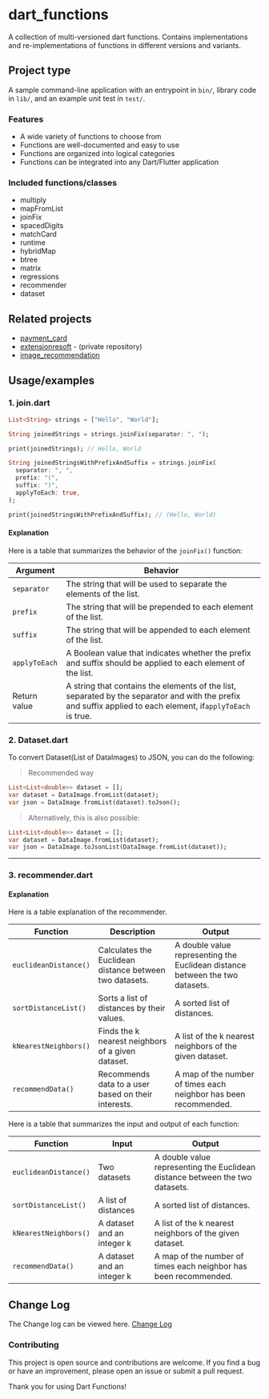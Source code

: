 # dart_functions

A collection of multi-versioned dart functions.
Contains implementations and re-implementations of functions in different versions and variants.

## Project type

A sample command-line application with an entrypoint in `bin/`, library code
in `lib/`, and an example unit test in `test/`.

### Features

* A wide variety of functions to choose from
* Functions are well-documented and easy to use
* Functions are organized into logical categories
* Functions can be integrated into any Dart/Flutter application

### Included functions/classes

* multiply
* mapFromList
* joinFix
* spacedDigits
* matchCard
* runtime
* hybridMap
* btree
* matrix
* regressions
* recommender
* dataset

## Related projects

* [payment_card](https://github.com/kenresoft/payment_card)
* [extensionresoft](https://github.com/kenresoft/extensionresoft) - (private repository)
* [image_recommendation](https://github.com/kenresoft/image_recommendation)

## Usage/examples

### 1. join.dart

```dart
List<String> strings = ["Hello", "World"];

String joinedStrings = strings.joinFix(separator: ", ");

print(joinedStrings); // Hello, World

String joinedStringsWithPrefixAndSuffix = strings.joinFix(
  separator: ", ",
  prefix: "(",
  suffix: ")",
  applyToEach: true,
);

print(joinedStringsWithPrefixAndSuffix); // (Hello, World)
```

#### Explanation

Here is a table that summarizes the behavior of the `joinFix()` function:

| Argument      | Behavior                                                                                                                                                     |
|---------------|--------------------------------------------------------------------------------------------------------------------------------------------------------------|
| `separator`   | The string that will be used to separate the elements of the list.                                                                                           |
| `prefix`      | The string that will be prepended to each element of the list.                                                                                               |
| `suffix`      | The string that will be appended to each element of the list.                                                                                                |
| `applyToEach` | A Boolean value that indicates whether the prefix and suffix should be applied to each element of the list.                                                  |
| Return value  | A string that contains the elements of the list, separated by the separator and with the prefix and suffix applied to each element, if`applyToEach` is true. |

### 2. Dataset.dart

To convert Dataset(List of DataImages) to JSON, you can do the following:

> Recommended way

```dart
List<List<double>> dataset = [];
var dataset = DataImage.fromList(dataset);
var json = DataImage.fromList(dataset).toJson();
```

> Alternatively, this is also possible:

```dart
List<List<double>> dataset = [];
var dataset = DataImage.fromList(dataset);
var json = DataImage.toJsonList(DataImage.fromList(dataset));
```

---


### 3. recommender.dart

#### Explanation

Here is a table explanation of the recommender.

| **Function**          | **Description**                                         | **Output**                                                                   |
|-----------------------|---------------------------------------------------------|------------------------------------------------------------------------------|
| `euclideanDistance()` | Calculates the Euclidean distance between two datasets. | A double value representing the Euclidean distance between the two datasets. |
| `sortDistanceList()`  | Sorts a list of distances by their values.              | A sorted list of distances.                                                  |
| `kNearestNeighbors()` | Finds the k nearest neighbors of a given dataset.       | A list of the k nearest neighbors of the given dataset.                      |
| `recommendData()`     | Recommends data to a user based on their interests.     | A map of the number of times each neighbor has been recommended.             |

Here is a table that summarizes the input and output of each function:


| **Function**          | **Input**                  | **Output**                                                                   |
|-----------------------|----------------------------|------------------------------------------------------------------------------|
| `euclideanDistance()` | Two datasets               | A double value representing the Euclidean distance between the two datasets. |
| `sortDistanceList()`  | A list of distances        | A sorted list of distances.                                                  |
| `kNearestNeighbors()` | A dataset and an integer k | A list of the k nearest neighbors of the given dataset.                      |
| `recommendData()`     | A dataset and an integer k | A map of the number of times each neighbor has been recommended.             |

## Change Log

The Change log can be viewed here.
[Change Log](CHANGELOG.md)

### Contributing

This project is open source and contributions are welcome.
If you find a bug or have an improvement, please open an issue or submit a pull request.

Thank you for using Dart Functions!

